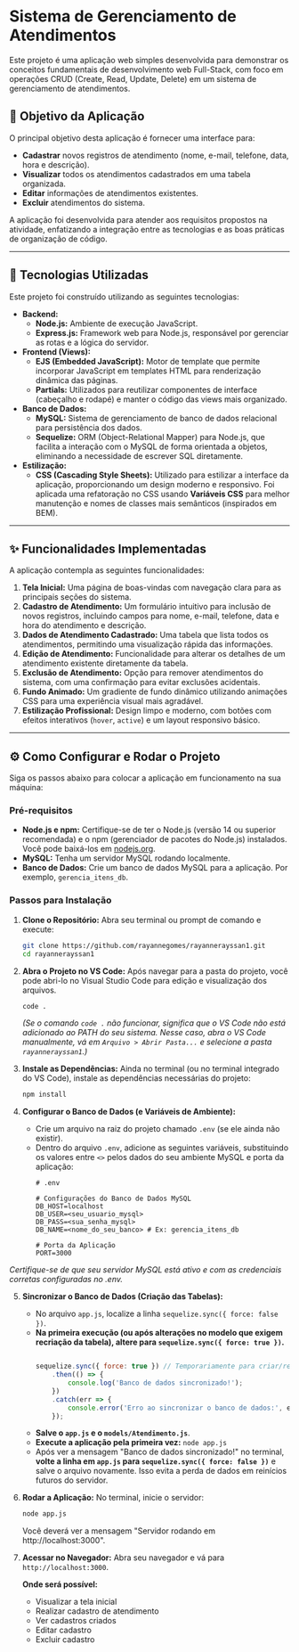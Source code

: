 # Sistema de Gerenciamento de Atendimentos

Este projeto é uma aplicação web simples desenvolvida para demonstrar os conceitos fundamentais de desenvolvimento web Full-Stack, com foco em operações CRUD (Create, Read, Update, Delete) em um sistema de gerenciamento de atendimentos.

## 🎯 Objetivo da Aplicação

O principal objetivo desta aplicação é fornecer uma interface para:
* **Cadastrar** novos registros de atendimento (nome, e-mail, telefone, data, hora e descrição).
* **Visualizar** todos os atendimentos cadastrados em uma tabela organizada.
* **Editar** informações de atendimentos existentes.
* **Excluir** atendimentos do sistema.

A aplicação foi desenvolvida para atender aos requisitos propostos na atividade, enfatizando a integração entre as tecnologias e as boas práticas de organização de código.

---

## 🚀 Tecnologias Utilizadas

Este projeto foi construído utilizando as seguintes tecnologias:

* **Backend:**
    * **Node.js:** Ambiente de execução JavaScript.
    * **Express.js:** Framework web para Node.js, responsável por gerenciar as rotas e a lógica do servidor.
* **Frontend (Views):**
    * **EJS (Embedded JavaScript):** Motor de template que permite incorporar JavaScript em templates HTML para renderização dinâmica das páginas.
    * **Partials:** Utilizados para reutilizar componentes de interface (cabeçalho e rodapé) e manter o código das views mais organizado.
* **Banco de Dados:**
    * **MySQL:** Sistema de gerenciamento de banco de dados relacional para persistência dos dados.
    * **Sequelize:** ORM (Object-Relational Mapper) para Node.js, que facilita a interação com o MySQL de forma orientada a objetos, eliminando a necessidade de escrever SQL diretamente.
* **Estilização:**
    * **CSS (Cascading Style Sheets):** Utilizado para estilizar a interface da aplicação, proporcionando um design moderno e responsivo. Foi aplicada uma refatoração no CSS usando **Variáveis CSS** para melhor manutenção e nomes de classes mais semânticos (inspirados em BEM).

---

## ✨ Funcionalidades Implementadas

A aplicação contempla as seguintes funcionalidades:

1.  **Tela Inicial:** Uma página de boas-vindas com navegação clara para as principais seções do sistema.
2.  **Cadastro de Atendimento:** Um formulário intuitivo para inclusão de novos registros, incluindo campos para nome, e-mail, telefone, data e hora do atendimento e descrição.
3.  **Dados de Atendimento Cadastrado:** Uma tabela que lista todos os atendimentos, permitindo uma visualização rápida das informações.
4.  **Edição de Atendimento:** Funcionalidade para alterar os detalhes de um atendimento existente diretamente da tabela.
5.  **Exclusão de Atendimento:** Opção para remover atendimentos do sistema, com uma confirmação para evitar exclusões acidentais.
6.  **Fundo Animado:** Um gradiente de fundo dinâmico utilizando animações CSS para uma experiência visual mais agradável.
7.  **Estilização Profissional:** Design limpo e moderno, com botões com efeitos interativos (`hover`, `active`) e um layout responsivo básico.

---

## ⚙️ Como Configurar e Rodar o Projeto

Siga os passos abaixo para colocar a aplicação em funcionamento na sua máquina:

### Pré-requisitos

* **Node.js e npm:** Certifique-se de ter o Node.js (versão 14 ou superior recomendada) e o npm (gerenciador de pacotes do Node.js) instalados. Você pode baixá-los em [nodejs.org](https://nodejs.org/).
* **MySQL:** Tenha um servidor MySQL rodando localmente.
* **Banco de Dados:** Crie um banco de dados MySQL para a aplicação. Por exemplo, `gerencia_itens_db`.

### Passos para Instalação

1.  **Clone o Repositório:**
    Abra seu terminal ou prompt de comando e execute:
    ```bash
    git clone https://github.com/rayannegomes/rayannerayssan1.git
    cd rayannerayssan1
    ```

2.  **Abra o Projeto no VS Code:**
    Após navegar para a pasta do projeto, você pode abri-lo no Visual Studio Code para edição e visualização dos arquivos.
    ```bash
    code .
    ```
    *(Se o comando `code .` não funcionar, significa que o VS Code não está adicionado ao PATH do seu sistema. Nesse caso, abra o VS Code manualmente, vá em `Arquivo > Abrir Pasta...` e selecione a pasta `rayannerayssan1`.)*

3.  **Instale as Dependências:**
    Ainda no terminal (ou no terminal integrado do VS Code), instale as dependências necessárias do projeto:
    ```bash
    npm install
    ```

4.  **Configurar o Banco de Dados (e Variáveis de Ambiente):**
    * Crie um arquivo na raiz do projeto chamado `.env` (se ele ainda não existir).
    * Dentro do arquivo `.env`, adicione as seguintes variáveis, substituindo os valores entre `<>` pelos dados do seu ambiente MySQL e porta da aplicação:
        ```
        # .env

        # Configurações do Banco de Dados MySQL
        DB_HOST=localhost
        DB_USER=<seu_usuario_mysql>
        DB_PASS=<sua_senha_mysql>
        DB_NAME=<nome_do_seu_banco> # Ex: gerencia_itens_db

        # Porta da Aplicação
        PORT=3000
        ```
*Certifique-se de que seu servidor MySQL está ativo e com as credenciais corretas configuradas no .env.*

5.  **Sincronizar o Banco de Dados (Criação das Tabelas):**
    * No arquivo `app.js`, localize a linha `sequelize.sync({ force: false })`.
    * **Na primeira execução (ou após alterações no modelo que exigem recriação da tabela), altere para `sequelize.sync({ force: true })`.**
        ```javascript
        
        sequelize.sync({ force: true }) // Temporariamente para criar/recriar a tabela
            .then(() => {
                console.log('Banco de dados sincronizado!');
            })
            .catch(err => {
                console.error('Erro ao sincronizar o banco de dados:', err);
            });
        ```
    * **Salve o `app.js` e o `models/Atendimento.js`**.
    * **Execute a aplicação pela primeira vez:** `node app.js`
    * Após ver a mensagem "Banco de dados sincronizado!" no terminal, **volte a linha em `app.js` para `sequelize.sync({ force: false })`** e salve o arquivo novamente. Isso evita a perda de dados em reinícios futuros do servidor.

6.  **Rodar a Aplicação:**
    No terminal, inicie o servidor:
    ```bash
    node app.js
    ```
    Você deverá ver a mensagem "Servidor rodando em http://localhost:3000".

7.  **Acessar no Navegador:**
    Abra seu navegador e vá para `http://localhost:3000`.

    **Onde será possível:** 
    * Visualizar a tela inicial
    * Realizar cadastro de atendimento
    * Ver cadastros criados
    * Editar cadastro
    * Excluir cadastro

